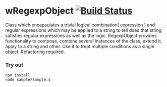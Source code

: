 # wRegexpObject [![Build Status](https://travis-ci.org/Wandalen/wRegexpObject.svg?branch=master)](https://travis-ci.org/Wandalen/wRegexpObject)

Class which encapsulates a trivial logical combination( expression ) and regular expressions which may be applied to a string to tell does that string satisfies regular expressions as well as the logic. RegexpObject provides functionality to compose, combine several instances of the class, extend it, apply to a string and other. Use it to treat multiple conditions as a single object. Refactoring required.

### Try out
```
npm install
node sample/Sample.s
```















